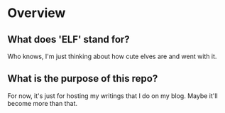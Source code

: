 # Overview

## What does 'ELF' stand for?

Who knows, I'm just thinking about how cute elves are and went with it.

## What is the purpose of this repo?

For now, it's just for hosting my writings that I do on my blog. Maybe it'll become more than that.
